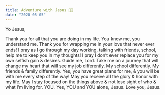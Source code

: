 ```yaml
---
title: Adventure with Jesus 🏃🏼
date: "2020-05-05"
---
```


Yo Jesus,

Thank you for all that you are doing in my life. You know me, you understand me. Thank you for wrapping me in your love that never ever ends! I pray as I go through my day working, talking with friends, school, help me to keep you in my thoughts! I pray I don’t ever replace you for my own selfish gain & desires. Guide me, Lord. Take me on a journey that will change my heart that will see my job differently. My school differently. My friends & family differently. Yes, you have great plans for me, & you will be with me every step of the way! May you receive all the glory & honor with my life. May I stay focused on the things above & not lose sight of who & what I’m living for. YOU. Yes, YOU and YOU alone, Jesus. Love you, Jesus.
